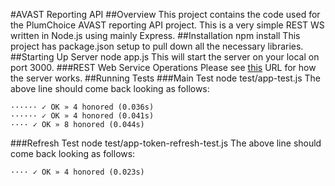 #AVAST Reporting API
##Overview
This project contains the code used for the PlumChoice AVAST reporting API project. This is a very simple REST WS written in Node.js using mainly Express.
##Installation
	npm install
This project has package.json setup to pull down all the necessary libraries.
##Starting Up Server
	node app.js
This will start the server on your local on port 3000.
###REST Web Service Operations
Please see [this](http://docs.avast.apiary.io/) URL for how the server works.
##Running Tests
###Main Test
	node test/app-test.js
The above line should come back looking as follows:  

	······ ✓ OK » 4 honored (0.036s)
	······ ✓ OK » 4 honored (0.041s) 
	···· ✓ OK » 8 honored (0.044s)
###Refresh Test
	node test/app-token-refresh-test.js
The above line should come back looking as follows:  

	···· ✓ OK » 4 honored (0.023s) 
	

